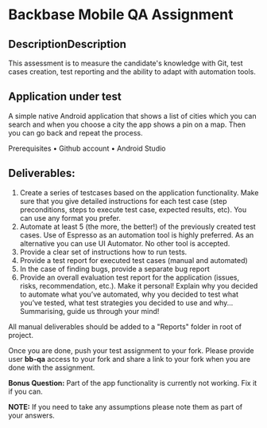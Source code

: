 # Backbase Mobile QA Assignment

## DescriptionDescription
This assessment is to measure the candidate's knowledge with Git, test cases creation, test reporting and the ability to adapt with automation tools.

## Application under test
A simple native Android application that shows a list of cities which you can search and when you choose a city the app shows a pin on a map. Then you can go back and repeat the process.

Prerequisites
• Github account
• Android Studio

## Deliverables:
1. Create a series of testcases based on the application functionality. Make sure that you give detailed instructions for each test case (step preconditions, steps to execute test case, expected results, etc). You can use any format you prefer.
2. Automate at least 5 (the more, the better!) of the previously created test cases. Use of Espresso as an automation tool is highly preferred. As an alternative you can use UI Automator. No other tool is accepted.
3. Provide a clear set of instructions how to run tests.
4. Provide a test report for executed test cases (manual and automated)
5. In the case of finding bugs, provide a separate bug report
6. Provide an overall evaluation test report for the application (issues, risks, recommendation, etc.). Make it personal! Explain why you decided to automate what you’ve automated, why you decided to test what you’ve tested, what test strategies you decided to use and why... Summarising, guide us through your mind!

All manual deliverables should be added to a "Reports" folder in root of project.

Once you are done,  push your test assignment to your fork. Please provide user **bb-qa** access to your fork and share a link to your fork when you are done with the assignment.


**Bonus Question:**
Part of the app functionality is currently not working. Fix it if you can.





**NOTE:**
If you need to take any assumptions please note them as part of your answers.